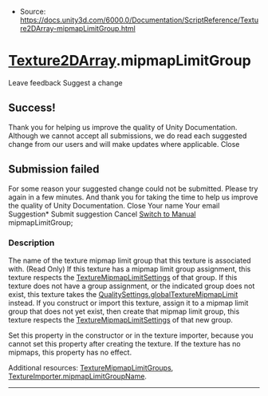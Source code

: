 * Source: https://docs.unity3d.com/6000.0/Documentation/ScriptReference/Texture2DArray-mipmapLimitGroup.html

#  [Texture2DArray](https://docs.unity3d.com/6000.0/Documentation/ScriptReference/Texture2DArray.html).mipmapLimitGroup
Leave feedback
Suggest a change
## Success!
Thank you for helping us improve the quality of Unity Documentation. Although we cannot accept all submissions, we do read each suggested change from our users and will make updates where applicable.
Close
## Submission failed
For some reason your suggested change could not be submitted. Please <a>try again</a> in a few minutes. And thank you for taking the time to help us improve the quality of Unity Documentation.
Close
Your name Your email Suggestion* Submit suggestion
Cancel
[Switch to Manual](https://docs.unity3d.com/6000.0/Documentation/Manual/class-Texture2DArray.html "Go to Texture2DArray Component in the Manual")
mipmapLimitGroup; 
### Description
The name of the texture mipmap limit group that this texture is associated with. (Read Only)
If this texture has a mipmap limit group assignment, this texture respects the [TextureMipmapLimitSettings](https://docs.unity3d.com/6000.0/Documentation/ScriptReference/TextureMipmapLimitSettings.html) of that group. If this texture does not have a group assignment, or the indicated group does not exist, this texture takes the [QualitySettings.globalTextureMipmapLimit](https://docs.unity3d.com/6000.0/Documentation/ScriptReference/QualitySettings-globalTextureMipmapLimit.html) instead. If you construct or import this texture, assign it to a mipmap limit group that does not yet exist, then create that mipmap limit group, this texture respects the [TextureMipmapLimitSettings](https://docs.unity3d.com/6000.0/Documentation/ScriptReference/TextureMipmapLimitSettings.html) of that new group.  
  
Set this property in the constructor or in the texture importer, because you cannot set this property after creating the texture. If the texture has no mipmaps, this property has no effect.  
  
Additional resources: [TextureMipmapLimitGroups](https://docs.unity3d.com/6000.0/Documentation/ScriptReference/TextureMipmapLimitGroups.html), [TextureImporter.mipmapLimitGroupName](https://docs.unity3d.com/6000.0/Documentation/ScriptReference/TextureImporter-mipmapLimitGroupName.html).
* * *
